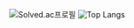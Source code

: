 
![Solved.ac프로필](http://mazassumnida.wtf/api/v2/generate_badge?boj=ckdhkdwns)
![Top Langs](https://github-readme-stats.vercel.app/api/top-langs/?username=ckdhkdwns&layout=compact)


